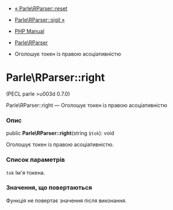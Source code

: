 - [« Parle\RParser::reset](parle-rparser.reset.md)
- [Parle\RParser::sigil »](parle-rparser.sigil.md)

- [PHP Manual](index.md)
- [Parle\RParser](class.parle-rparser.md)
- Оголошує токен із правою асоціативністю

# Parle\RParser::right

(PECL parle \>u003d 0.7.0)

Parle\RParser::right — Оголошує токен із правою асоціативністю

### Опис

public **Parle\RParser::right**(string `$tok`): void

Оголошує токен із правою асоціативністю.

### Список параметрів

`tok`
Ім'я токена.

### Значення, що повертаються

Функція не повертає значення після виконання.
